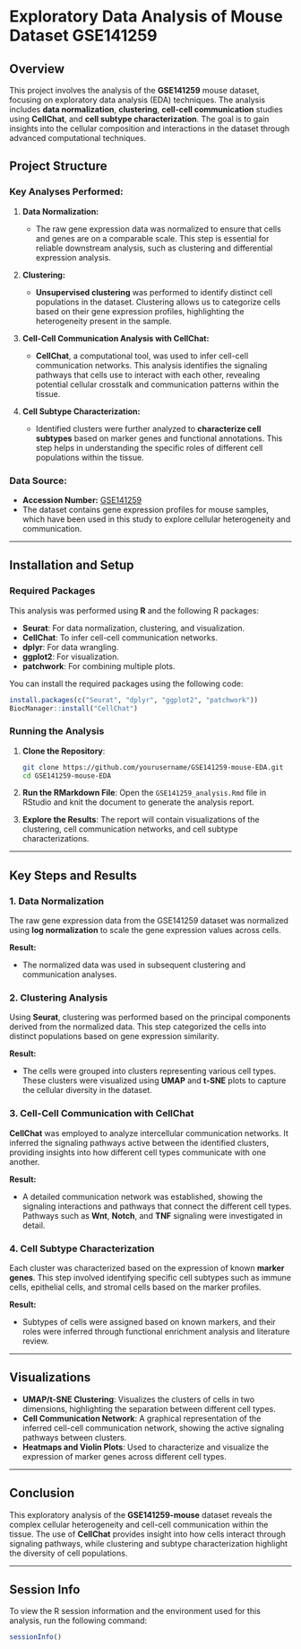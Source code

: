# Exploratory Data Analysis of Mouse Dataset GSE141259

## **Overview**

This project involves the analysis of the **GSE141259** mouse dataset, focusing on exploratory data analysis (EDA) techniques. The analysis includes **data normalization**, **clustering**, **cell-cell communication** studies using **CellChat**, and **cell subtype characterization**. The goal is to gain insights into the cellular composition and interactions in the dataset through advanced computational techniques.

## **Project Structure**

### **Key Analyses Performed:**

1. **Data Normalization:**
   - The raw gene expression data was normalized to ensure that cells and genes are on a comparable scale. This step is essential for reliable downstream analysis, such as clustering and differential expression analysis.
   
2. **Clustering:**
   - **Unsupervised clustering** was performed to identify distinct cell populations in the dataset. Clustering allows us to categorize cells based on their gene expression profiles, highlighting the heterogeneity present in the sample.
   
3. **Cell-Cell Communication Analysis with CellChat:**
   - **CellChat**, a computational tool, was used to infer cell-cell communication networks. This analysis identifies the signaling pathways that cells use to interact with each other, revealing potential cellular crosstalk and communication patterns within the tissue.

4. **Cell Subtype Characterization:**
   - Identified clusters were further analyzed to **characterize cell subtypes** based on marker genes and functional annotations. This step helps in understanding the specific roles of different cell populations within the tissue.

### **Data Source:**
- **Accession Number:** [GSE141259](https://www.ncbi.nlm.nih.gov/geo/query/acc.cgi?acc=GSE141259)  
- The dataset contains gene expression profiles for mouse samples, which have been used in this study to explore cellular heterogeneity and communication.

---

## **Installation and Setup**

### **Required Packages**

This analysis was performed using **R** and the following R packages:

- **Seurat**: For data normalization, clustering, and visualization.
- **CellChat**: To infer cell-cell communication networks.
- **dplyr**: For data wrangling.
- **ggplot2**: For visualization.
- **patchwork**: For combining multiple plots.

You can install the required packages using the following code:

```r
install.packages(c("Seurat", "dplyr", "ggplot2", "patchwork"))
BiocManager::install("CellChat")
```

### **Running the Analysis**

1. **Clone the Repository**:
   ```bash
   git clone https://github.com/yourusername/GSE141259-mouse-EDA.git
   cd GSE141259-mouse-EDA
   ```

2. **Run the RMarkdown File**:
   Open the `GSE141259_analysis.Rmd` file in RStudio and knit the document to generate the analysis report.

3. **Explore the Results**:
   The report will contain visualizations of the clustering, cell communication networks, and cell subtype characterizations.

---

## **Key Steps and Results**

### 1. **Data Normalization**
   The raw gene expression data from the GSE141259 dataset was normalized using **log normalization** to scale the gene expression values across cells.

   **Result:** 
   - The normalized data was used in subsequent clustering and communication analyses.

### 2. **Clustering Analysis**
   Using **Seurat**, clustering was performed based on the principal components derived from the normalized data. This step categorized the cells into distinct populations based on gene expression similarity.

   **Result:** 
   - The cells were grouped into clusters representing various cell types. These clusters were visualized using **UMAP** and **t-SNE** plots to capture the cellular diversity in the dataset.

### 3. **Cell-Cell Communication with CellChat**
   **CellChat** was employed to analyze intercellular communication networks. It inferred the signaling pathways active between the identified clusters, providing insights into how different cell types communicate with one another.

   **Result:**
   - A detailed communication network was established, showing the signaling interactions and pathways that connect the different cell types. Pathways such as **Wnt**, **Notch**, and **TNF** signaling were investigated in detail.

### 4. **Cell Subtype Characterization**
   Each cluster was characterized based on the expression of known **marker genes**. This step involved identifying specific cell subtypes such as immune cells, epithelial cells, and stromal cells based on the marker profiles.

   **Result:**
   - Subtypes of cells were assigned based on known markers, and their roles were inferred through functional enrichment analysis and literature review.

---

## **Visualizations**

- **UMAP/t-SNE Clustering**: Visualizes the clusters of cells in two dimensions, highlighting the separation between different cell types.
- **Cell Communication Network**: A graphical representation of the inferred cell-cell communication network, showing the active signaling pathways between clusters.
- **Heatmaps and Violin Plots**: Used to characterize and visualize the expression of marker genes across different cell types.

---

## **Conclusion**

This exploratory analysis of the **GSE141259-mouse** dataset reveals the complex cellular heterogeneity and cell-cell communication within the tissue. The use of **CellChat** provides insight into how cells interact through signaling pathways, while clustering and subtype characterization highlight the diversity of cell populations.

---

## **Session Info**

To view the R session information and the environment used for this analysis, run the following command:

```r
sessionInfo()
```
